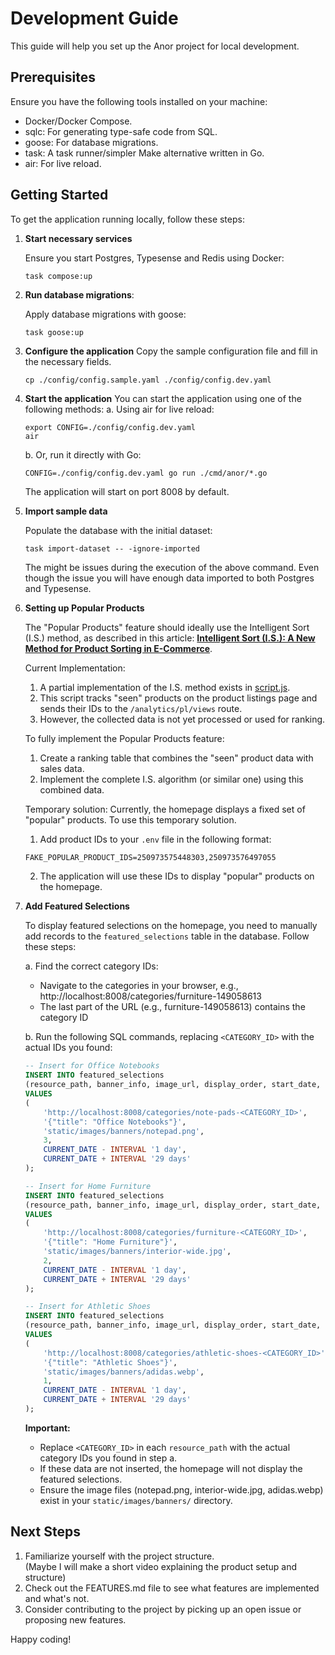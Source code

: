 # Development Guide

This guide will help you set up the Anor project for local development.

## Prerequisites

Ensure you have the following tools installed on your machine:
- Docker/Docker Compose.
- sqlc: For generating type-safe code from SQL.
- goose: For database migrations.
- task: A task runner/simpler Make alternative written in Go.
- air: For live reload.

## Getting Started
To get the application running locally, follow these steps:

1. **Start necessary services**

   Ensure you start Postgres, Typesense and Redis using Docker:
    ```bash
    task compose:up
    ```
2. **Run database migrations**:

   Apply database migrations with goose:
    ```
    task goose:up
    ```
3. **Configure the application**
   Copy the sample configuration file and fill in the necessary fields.
   ```
   cp ./config/config.sample.yaml ./config/config.dev.yaml
   ```
4. **Start the application**
   You can start the application using one of the following methods:
   a. Using air for live reload:
   ```
   export CONFIG=./config/config.dev.yaml
   air
   ```
   b. Or, run it directly with Go:
   ```
   CONFIG=./config/config.dev.yaml go run ./cmd/anor/*.go 
   ```
   The application will start on port 8008 by default.  
5. **Import sample data**

   Populate the database with the initial dataset:
    ```
    task import-dataset -- -ignore-imported
    ```
    The might be issues during the execution of the above command. 
    Even though the issue you will have enough data imported to both
    Postgres and Typesense.
6. **Setting up Popular Products**
   
   The "Popular Products" feature should ideally use the Intelligent Sort (I.S.) method, as described in this article:
   **[Intelligent Sort (I.S.): A New Method for Product Sorting in E-Commerce](https://medium.com/@khosravi.official/intelligent-sort-i-s-a-new-method-for-product-sorting-in-e-commerce-6d4f1d11c340)**.
  
   Current Implementation:
   1. A partial implementation of the I.S. method exists in [script.js](https://github.com/aliml92/anor/blob/main/web/static/js/script.js#L103-L214).
   2. This script tracks "seen" products on the product listings page and sends their IDs to the `/analytics/pl/views` route.
   3. However, the collected data is not yet processed or used for ranking.

   To fully implement the Popular Products feature:
   1. Create a ranking table that combines the "seen" product data with sales data.
   2. Implement the complete I.S. algorithm (or similar one) using this combined data.

   Temporary solution:
   Currently, the homepage displays a fixed set of "popular" products. To use this temporary solution.
   1. Add product IDs to your `.env` file in the following format:
    ```
    FAKE_POPULAR_PRODUCT_IDS=250973575448303,250973576497055
    ```
   2. The application will use these IDs to display "popular" products on the homepage.

7. **Add Featured Selections**

   To display featured selections on the homepage, you need to manually add records to the `featured_selections` table in the database. Follow these steps:

   a. Find the correct category IDs:
   - Navigate to the categories in your browser, e.g., http://localhost:8008/categories/furniture-149058613
   - The last part of the URL (e.g., furniture-149058613) contains the category ID

   b. Run the following SQL commands, replacing `<CATEGORY_ID>` with the actual IDs you found:

   ```sql
   -- Insert for Office Notebooks
   INSERT INTO featured_selections 
   (resource_path, banner_info, image_url, display_order, start_date, end_date)
   VALUES 
   (
       'http://localhost:8008/categories/note-pads-<CATEGORY_ID>',
       '{"title": "Office Notebooks"}',
       'static/images/banners/notepad.png',
       3,
       CURRENT_DATE - INTERVAL '1 day',
       CURRENT_DATE + INTERVAL '29 days'
   );

   -- Insert for Home Furniture
   INSERT INTO featured_selections 
   (resource_path, banner_info, image_url, display_order, start_date, end_date)
   VALUES 
   (
       'http://localhost:8008/categories/furniture-<CATEGORY_ID>',
       '{"title": "Home Furniture"}',
       'static/images/banners/interior-wide.jpg',
       2,
       CURRENT_DATE - INTERVAL '1 day',
       CURRENT_DATE + INTERVAL '29 days'
   );

   -- Insert for Athletic Shoes
   INSERT INTO featured_selections 
   (resource_path, banner_info, image_url, display_order, start_date, end_date)
   VALUES 
   (
       'http://localhost:8008/categories/athletic-shoes-<CATEGORY_ID>',
       '{"title": "Athletic Shoes"}',
       'static/images/banners/adidas.webp',
       1,
       CURRENT_DATE - INTERVAL '1 day',
       CURRENT_DATE + INTERVAL '29 days'
   );
   ```
   **Important:**
   * Replace `<CATEGORY_ID>` in each `resource_path` with the actual category IDs you found in step a.
   * If these data are not inserted, the homepage will not display the featured selections.
   * Ensure the image files (notepad.png, interior-wide.jpg, adidas.webp) exist in your `static/images/banners/` directory.
## Next Steps
   1. Familiarize yourself with the project structure.   
      (Maybe I will make a short video explaining the product setup and structure)
   2.  Check out the FEATURES.md file to see what features are implemented and what's not.
   3. Consider contributing to the project by picking up an open issue or proposing new features.

Happy coding!   